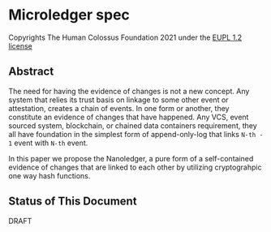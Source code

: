 # Microledger spec

Copyrights The Human Colossus Foundation 2021 under the [EUPL 1.2 license](LICENSE)

## Abstract

The need for having the evidence of changes is not a new concept. Any system that relies its trust basis on linkage to some other event or attestation, creates a chain of events. In one form or another, they constitute an evidence of changes that have happened. Any VCS, event sourced system, blockchain, or chained data containers requirement, they all have foundation in the simplest form of append-only-log that links `N-th - 1` event with `N-th` event.

In this paper we propose the Nanoledger, a pure form of a self-contained evidence of changes that are linked to each other by utilizing cryptograhpic one way hash functions. 

## Status of This Document

DRAFT
